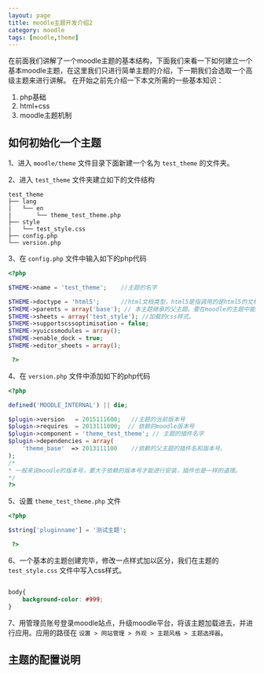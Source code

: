 ```yaml
---
layout: page
title: moodle主题开发介绍2
category: moodle
tags: [moodle,theme]
---
```

在前面我们讲解了一个moodle主题的基本结构，下面我们来看一下如何建立一个基本moodle主题，在这里我们只进行简单主题的介绍，下一期我们会选取一个高级主题来进行讲解。
在开始之前先介绍一下本文所需的一些基本知识：
1. php基础
2. html+css
3. moodle主题机制

## 如何初始化一个主题

1、进入 `` moodle/theme `` 文件目录下面新建一个名为 `` test_theme `` 的文件夹。

2、进入 `` test_theme ``  文件夹建立如下的文件结构

```
test_theme               
├── lang                     
|   └── en
|       └── theme_test_theme.php
├── style
|   └── test_style.css
├── config.php  
└── version.php

```

3、在 `` config.php `` 文件中输入如下的php代码

``` php
<?php

$THEME->name = 'test_theme';    //主题的名字

$THEME->doctype = 'html5';      //html文档类型，html5是指调用的是html5的文档类型。
$THEME->parents = array('base'); // 本主题继承的父主题。要在moodle的主题中能找到。
$THEME->sheets = array('test_style'); //加载的css样式。
$THEME->supportscssoptimisation = false;
$THEME->yuicssmodules = array();
$THEME->enable_dock = true;
$THEME->editor_sheets = array();

 ?>
```

4、在 `` version.php `` 文件中添加如下的php代码

``` php
<?php

defined('MOODLE_INTERNAL') || die;

$plugin->version   = 2015111600;   //主题的当前版本号
$plugin->requires  = 2013111000;  // 依赖的moodle版本号
$plugin->component = 'theme_test_theme'; // 主题的插件名字
$plugin->dependencies = array(
    'theme_base'  => 2013111100    //依赖的父主题的插件名和版本号。
);
/*
* 一般来说moodle的版本号，要大于依赖的版本号才能进行安装，插件也是一样的道理。
*/
?>
```

5、设置 `` theme_test_theme.php ``  文件

``` php
<?php

$string['pluginname'] = '测试主题';

 ?>
```
6、一个基本的主题创建完毕，修改一点样式加以区分，我们在主题的 `` test_style.css `` 文件中写入css样式。

``` css

body{
	background-color: #999;
}

```

7、用管理员账号登录moodle站点，升级moodle平台，将该主题加载进去，并进行应用。应用的路径在 `` 设置 > 网站管理 > 外观 > 主题风格 > 主题选择器 ``。

## 主题的配置说明
